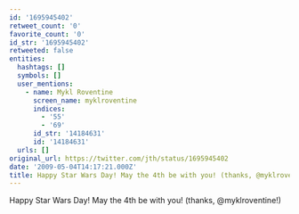 ```yaml
---
id: '1695945402'
retweet_count: '0'
favorite_count: '0'
id_str: '1695945402'
retweeted: false
entities:
  hashtags: []
  symbols: []
  user_mentions:
    - name: Mykl Roventine
      screen_name: myklroventine
      indices:
        - '55'
        - '69'
      id_str: '14184631'
      id: '14184631'
  urls: []
original_url: https://twitter.com/jth/status/1695945402
date: '2009-05-04T14:17:21.000Z'
title: Happy Star Wars Day! May the 4th be with you! (thanks, @myklroventine!)
---
```


Happy Star Wars Day! May the 4th be with you! (thanks, @myklroventine!)